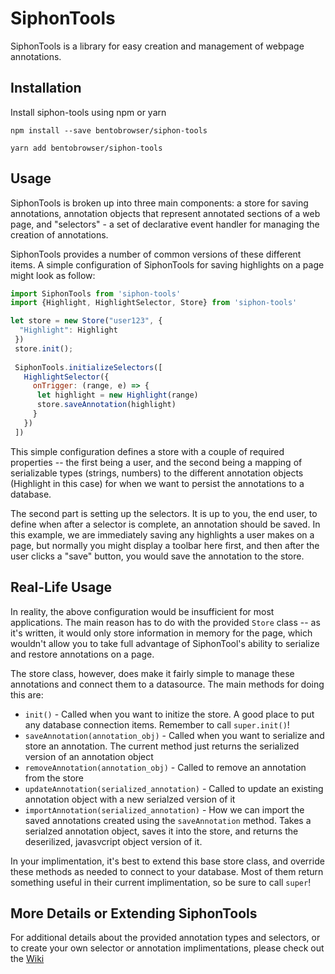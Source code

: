 # SiphonTools

SiphonTools is a library for easy creation and management of webpage annotations. 

## Installation

Install siphon-tools using npm or yarn

`npm install --save bentobrowser/siphon-tools`

`yarn add bentobrowser/siphon-tools`

## Usage

SiphonTools is broken up into three main components: a store for saving annotations, annotation objects that represent annotated sections of a web page, and "selectors" - a set of declarative event handler for managing the creation of annotations.

SiphonTools provides a number of common versions of these different items. A simple configuration of SiphonTools for saving highlights on a page might look as follow:

```javascript
import SiphonTools from 'siphon-tools'
import {Highlight, HighlightSelector, Store} from 'siphon-tools'

let store = new Store("user123", {
  "Highlight": Highlight
 })
 store.init();
 
 SiphonTools.initializeSelectors([
   HighlightSelector({
     onTrigger: (range, e) => {
      let highlight = new Highlight(range)
      store.saveAnnotation(highlight)
     }
   })
 ])
```

This simple configuration defines a store with a couple of required properties -- the first being a user, and the second being a mapping of serializable types (strings, numbers) to the different annotation objects (Highlight in this case) for when we want to persist the annotations to a database.

The second part is setting up the selectors. It is up to you, the end user, to define when after a selector is complete, an annotation should be saved. In this example, we are immediately saving any highlights a user makes on a page, but normally you might display a toolbar here first, and then after the user clicks a "save" button, you would save the annotation to the store.

## Real-Life Usage

In reality, the above configuration would be insufficient for most applications. The main reason has to do with the provided `Store` class -- as it's written, it would only store information in memory for the page, which wouldn't allow you to take full advantage of SiphonTool's ability to serialize and restore annotations on a page.

The store class, however, does make it fairly simple to manage these annotations and connect them to a datasource. The main methods for doing this are:
-  `init()` - Called when you want to initize the store. A good place to put any database connection items. Remember to call `super.init()`!
- `saveAnnotation(annotation_obj)` - Called when you want to serialize and store an annotation. The current method just returns the serialized version of an annotation object
- `removeAnnotation(annotation_obj)` - Called to remove an annotation from the store
- `updateAnnotation(serialized_annotation)` - Called to update an existing annotation object with a new serialzed version of it
- `importAnnotation(serialized_annotation)` - How we can import the saved annotations created using the `saveAnnotation` method. Takes a serialzed annotation object, saves it into the store, and returns the deserilized, javasvcript object version of it. 

In your implimentation, it's best to extend this base store class, and override these methods as needed to connect to your database. Most of them return something useful in their current implimentation, so be sure to call `super`!

## More Details or Extending SiphonTools

For additional details about the provided annotation types and selectors, or to create your own selector or annotation implimentations, please check out the [Wiki](https://github.com/BentoBrowser/SiphonTools/wiki)
